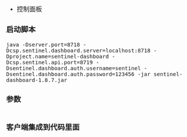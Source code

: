 <span  style="font-family: Simsun,serif; font-size: 17px; ">

- 控制面板

### 启动脚本

~~~
java -Dserver.port=8718 -Dcsp.sentinel.dashboard.server=localhost:8718 -Dproject.name=sentinel-dashboard -Dcsp.sentinel.api.port=8719 -Dsentinel.dashboard.auth.username=sentinel -Dsentinel.dashboard.auth.password=123456 -jar sentinel-dashboard-1.8.7.jar
~~~

### 参数

~~~

~~~

### 客户端集成到代码里面

~~~

~~~

</span>